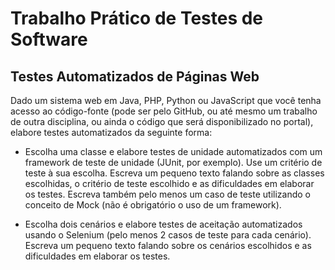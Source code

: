 # Trabalho Prático de Testes de Software
## Testes Automatizados de Páginas Web

Dado um sistema web em Java, PHP, Python ou JavaScript que você tenha acesso ao código-fonte (pode ser pelo GitHub, ou até mesmo um trabalho
de outra disciplina, ou ainda o código que será disponibilizado no portal), elabore testes automatizados da seguinte forma:

* Escolha uma classe e elabore testes de unidade automatizados com um framework de teste de
unidade (JUnit, por exemplo). Use um critério de teste à sua escolha. Escreva um pequeno texto
falando sobre as classes escolhidas, o critério de teste escolhido e as dificuldades em elaborar os
testes. Escreva também pelo menos um caso de teste utilizando o conceito de Mock (não é
obrigatório o uso de um framework).

* Escolha dois cenários e elabore testes de aceitação automatizados usando o Selenium (pelo menos 2 casos de teste para cada cenário).
Escreva um pequeno texto falando sobre os cenários
escolhidos e as dificuldades em elaborar os testes.
